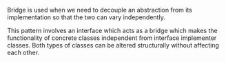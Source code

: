 Bridge is used when we need to decouple an abstraction from its implementation so that the two can vary independently.

This pattern involves an interface which acts as a bridge which makes the functionality of concrete classes independent 
from interface implementer classes. Both types of classes can be altered structurally without affecting each other.
